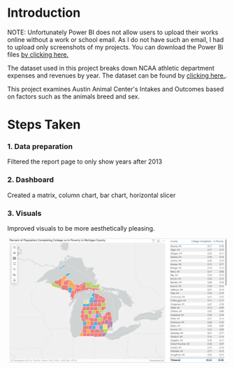 # Introduction

NOTE: Unfortunately Power BI does not allow users to upload their works online without a work or school email. As I do not have such an email, I had to upload only screenshots of my projects.
You can download the Power Bi files [by clicking here.](https://github.com/stlgithub/dataportfolio/blob/main/powerbi_files/Project2.pbix)

The dataset used in this project breaks down NCAA athletic department expenses and revenues by year.
The dataset can be found by [clicking here.](https://data.world/jbaucke/2021-w1-power-bi-wow-ncaa-financials).

This project examines Austin Animal Center's Intakes and Outcomes based on factors such as the animals breed and sex.

# Steps Taken

### 1. Data preparation

Filtered the report page to only show years after 2013

### 2. Dashboard

Created a matrix, column chart, bar chart, horizontal slicer

### 3. Visuals

Improved visuals to be more aesthetically pleasing.

![Completed image of the Conference Page](https://github.com/stlgithub/dataportfolio/blob/main/PowerBI/PowerBI_4/Project4.png)
